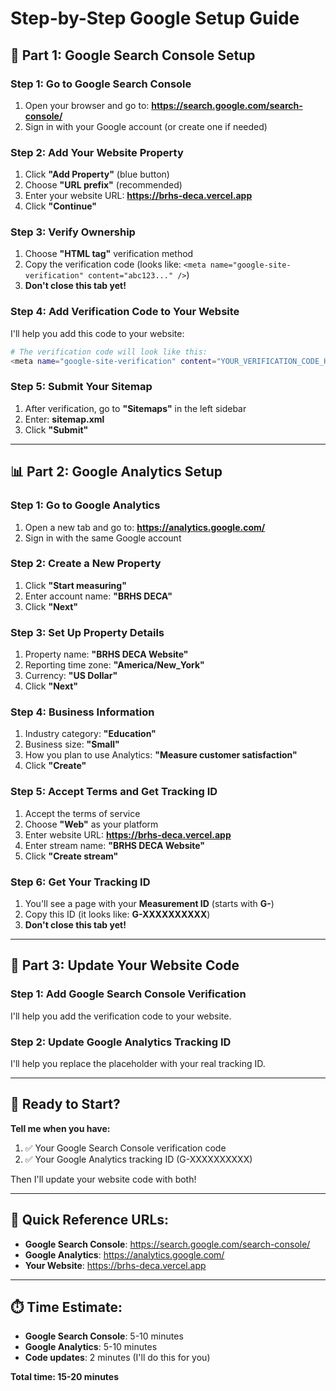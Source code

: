 # Step-by-Step Google Setup Guide

## 🎯 Part 1: Google Search Console Setup

### Step 1: Go to Google Search Console
1. Open your browser and go to: **https://search.google.com/search-console/**
2. Sign in with your Google account (or create one if needed)

### Step 2: Add Your Website Property
1. Click **"Add Property"** (blue button)
2. Choose **"URL prefix"** (recommended)
3. Enter your website URL: **https://brhs-deca.vercel.app**
4. Click **"Continue"**

### Step 3: Verify Ownership
1. Choose **"HTML tag"** verification method
2. Copy the verification code (looks like: `<meta name="google-site-verification" content="abc123..." />`)
3. **Don't close this tab yet!**

### Step 4: Add Verification Code to Your Website
I'll help you add this code to your website:

```bash
# The verification code will look like this:
<meta name="google-site-verification" content="YOUR_VERIFICATION_CODE_HERE" />
```

### Step 5: Submit Your Sitemap
1. After verification, go to **"Sitemaps"** in the left sidebar
2. Enter: **sitemap.xml**
3. Click **"Submit"**

---

## 📊 Part 2: Google Analytics Setup

### Step 1: Go to Google Analytics
1. Open a new tab and go to: **https://analytics.google.com/**
2. Sign in with the same Google account

### Step 2: Create a New Property
1. Click **"Start measuring"**
2. Enter account name: **"BRHS DECA"**
3. Click **"Next"**

### Step 3: Set Up Property Details
1. Property name: **"BRHS DECA Website"**
2. Reporting time zone: **"America/New_York"**
3. Currency: **"US Dollar"**
4. Click **"Next"**

### Step 4: Business Information
1. Industry category: **"Education"**
2. Business size: **"Small"**
3. How you plan to use Analytics: **"Measure customer satisfaction"**
4. Click **"Create"**

### Step 5: Accept Terms and Get Tracking ID
1. Accept the terms of service
2. Choose **"Web"** as your platform
3. Enter website URL: **https://brhs-deca.vercel.app**
4. Enter stream name: **"BRHS DECA Website"**
5. Click **"Create stream"**

### Step 6: Get Your Tracking ID
1. You'll see a page with your **Measurement ID** (starts with **G-**)
2. Copy this ID (it looks like: **G-XXXXXXXXXX**)
3. **Don't close this tab yet!**

---

## 🔧 Part 3: Update Your Website Code

### Step 1: Add Google Search Console Verification
I'll help you add the verification code to your website.

### Step 2: Update Google Analytics Tracking ID
I'll help you replace the placeholder with your real tracking ID.

---

## 🚀 Ready to Start?

**Tell me when you have:**
1. ✅ Your Google Search Console verification code
2. ✅ Your Google Analytics tracking ID (G-XXXXXXXXXX)

Then I'll update your website code with both!

---

## 📱 Quick Reference URLs:
- **Google Search Console**: https://search.google.com/search-console/
- **Google Analytics**: https://analytics.google.com/
- **Your Website**: https://brhs-deca.vercel.app

---

## ⏱️ Time Estimate:
- **Google Search Console**: 5-10 minutes
- **Google Analytics**: 5-10 minutes
- **Code updates**: 2 minutes (I'll do this for you)

**Total time: 15-20 minutes**
